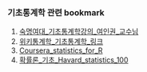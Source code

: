 ### 기초통계학 관련 bookmark

1. [숙명여대_기초통계학강의_여인권_교수님](http://ocw.sookmyung.ac.kr/?course=2044)
2. [위키통계학_기초통계학_링크](https://ko.wikiversity.org/wiki/%EA%B8%B0%EC%B4%88%ED%86%B5%EA%B3%84%ED%95%99)
3. [Coursera_statistics_for_R](https://www.coursera.org/learn/probability-intro)
4. [확률론_기초_Havard_statistics_100](https://www.edwith.org/harvardprobability)
